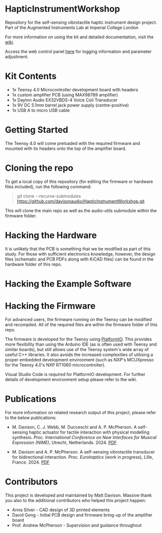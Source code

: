 # HapticInstrumentWorkshop
Repository for the self-sensing vibrotactile haptic instrument design project. Part of the Augmented Instruments Lab at Imperial College London

For more information on using the kit and detailed documentation, visit the [wiki](https://github.com/davisonaudio/HapticInstrumentWorkshop/wiki).

Access the web control panel [here](https://davisonaudio.github.io/HapticInstrumentWorkshop/) for logging information and parameter adjustment.

# Kit Contents

- 1x Teensy 4.0 Microcontroller development board with headers
- 1x custom amplifier PCB (using MAX98789 amplifier)
- 1x Dayton Audio EX32VBDS-4 Voice Coil Transducer
- 1x 9V DC 5.1mm barrel jack power supply (centre-positive)
- 1x USB A to micro USB cable

# Getting Started
The Teensy 4.0 will come preloaded with the required firmware and mounted with its headers onto the top of the amplifier board. 

# Cloning the repo
To get a local copy of this repository (for editing the firmware or hardware files included), run the following command:
> git clone --recurse-submodules https://github.com/davisonaudio/HapticInstrumentWorkshop.git

This will clone the main repo as well as the audio-utils submodule within the firmware folder.

# Hacking the Hardware

It is unlikely that the PCB is something that we be modified as part of this study. For those with sufficient electronics knowledge, however, the design files (schematic and PCB PDFs along with KiCAD files) can be found in the hardware folder of this repo.

# Hacking the Example Software

# Hacking the Firmware
For advanced users, the firmware running on the Teensy can be modified and recompiled. All of the required files are within the firmware folder of this repo.

The firmware is developed for the Teensy using [PlatformIO](https://platformio.org). This provides more flexibility than using the Arduino IDE (as is often used with Teensy and similar boards), but still allows use of the Teensy system's wide array of useful C++ libraries. It also avoids the increased complexities of utilising a proper embedded development environment (such as NXP's MCUXpresso for the Teensy 4.0's NXP RT1060 microcontroller).

Visual Studio Code is required for PlatformIO development. For further details of development environment setup please refer to the wiki.


# Publications
For more information on related research output of this project, please refer to the below publications:

- M. Davison, C. J. Webb, M. Ducceschi and A. P. McPherson. A self-sensing haptic actuator for tactile interaction with physical modelling synthesis. *Proc. International Conference on New Interfaces for Musical Expression (NIME)*, Utrecht, Netherlands. 2024. [PDF](http://instrumentslab.org/data/andrew/davison_nime2024.pdf)

- M. Davison and A. P. McPherson. A self-sensing vibrotactile transducer for bidirectional interaction. *Proc. Eurohaptics* (work in progress), Lille, France. 2024. [PDF](http://instrumentslab.org/data/andrew/davison_eurohaptics2024.pdf)

# Contributors
This project is developed and maintained by Matt Davison. Massive thank you also to the additional contributors who helped this project happen:

- Anna Silver - CAD design of 3D printed elements
- David Gong - Initial PCB design and firmware bring-up of the amplifier board
- Prof. Andrew McPherson - Supervision and guidance throughout
